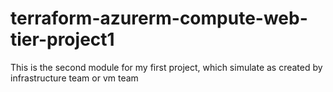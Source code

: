 # terraform-azurerm-compute-web-tier-project1
This is the second module for my first project, which simulate as created by infrastructure team or vm team
